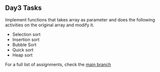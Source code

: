 ## Day3 Tasks

Implement functions that takes array as parameter and does the following activities on the original array and modify it.<br/>
 * Selection sort
 * Insertion sort
 * Bubble Sort
 * Quick sort
 * Heap sort

For a full list of assignments, check the [main branch](https://github.com/sakethmuthoju2k/scala-sandbox/tree/main)
